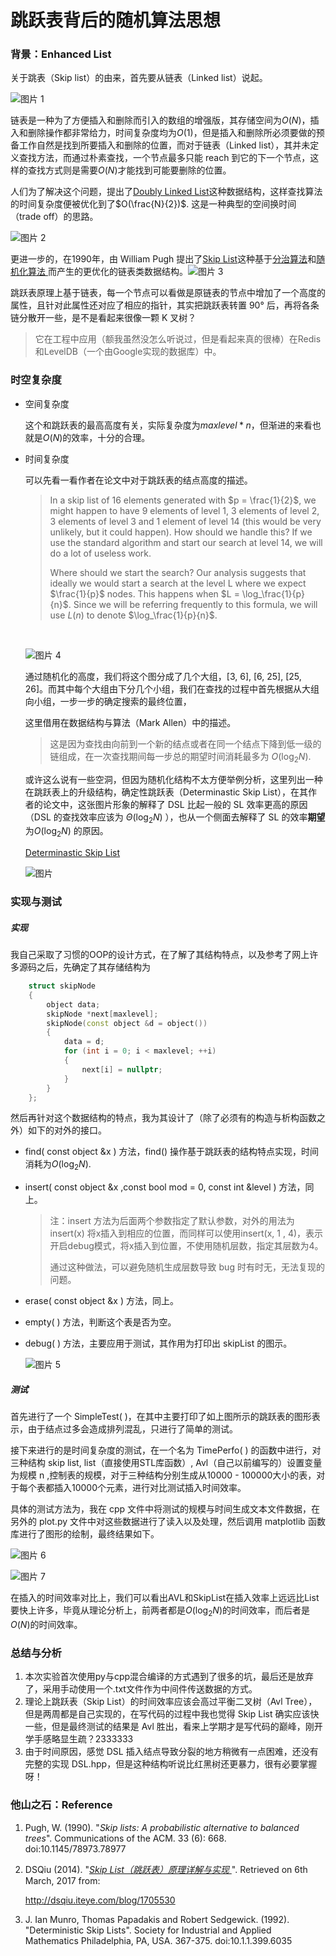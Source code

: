# 跳跃表背后的随机算法思想

### 背景：Enhanced List

关于跳表（Skip list）的由来，首先要从链表（Linked list）说起。

![图片 1](http://p1.bpimg.com/567571/9aab25912db64d11.png)

链表是一种为了方便插入和删除而引入的数组的增强版，其存储空间为$O(N)$，插入和删除操作都非常给力，时间复杂度均为$O(1)$，但是插入和删除所必须要做的预备工作自然是找到所要插入和删除的位置，而对于链表（Linked list），其并未定义查找方法，而通过朴素查找，一个节点最多只能 reach 到它的下一个节点，这样的查找方式则是需要$O(N)$才能找到可能要删除的位置。

人们为了解决这个问题，提出了[Doubly Linked List](https://en.wikipedia.org/wiki/Doubly_linked_list)这种数据结构，这样查找算法的时间复杂度便被优化到了$O(\frac{N}{2})$. 这是一种典型的空间换时间（trade off）的思路。

![图片 2](http://p1.bqimg.com/567571/56e87e31ea4f0d4c.png)



更进一步的，在1990年，由 William Pugh 提出了[Skip List](https://en.wikipedia.org/wiki/Skip_list)这种基于[分治算法]()和[随机化算法 ](https://en.wikipedia.org/wiki/Randomized_algorithm)而产生的更优化的链表类数据结构。![图片 3](http://i1.piimg.com/567571/b2605a416bb30784.gif)

跳跃表原理上基于链表，每一个节点可以看做是原链表的节点中增加了一个高度的属性，且针对此属性还对应了相应的指针，其实把跳跃表转置 90° 后，再将各条链分散开一些，是不是看起来很像一颗 K 叉树？

> 它在工程中应用（额我虽然没怎么听说过，但是看起来真的很棒）在Redis和LevelDB（一个由Google实现的数据库）中。

### 时空复杂度

- 空间复杂度

  这个和跳跃表的最高高度有关，实际复杂度为$maxlevel * n$，但渐进的来看也就是$O(N)$的效率，十分的合理。

- 时间复杂度

  可以先看一看作者在论文中对于跳跃表的结点高度的描述。

  > In a skip list of 16 elements generated with $p = \frac{1}{2}$, we might happen to have 9 elements of level 1, 3 elements of level 2, 3 elements of level 3 and 1 element of level 14 (this would be very unlikely, but it could happen). How should we handle this?  If we use the standard algorithm and start our search at level 14, we will do a lot of useless work. 
  >
  > Where should we start the search?  Our analysis suggests that ideally we would start a search at the level L where we expect $\frac{1}{p}$ nodes. This happens when $L = \log_\frac{1}{p}{n}$. Since we will be referring frequently to this formula, we will use $L(n)$ to denote $\log_\frac{1}{p}{n}$.

  ​

  ![图片 4](http://p1.bqimg.com/567571/b4ef322c59676142.png)

  通过随机化的高度，我们将这个图分成了几个大组，[3, 6], [6, 25], [25, 26]。而其中每个大组由下分几个小组，我们在查找的过程中首先根据从大组向小组，一步一步的确定搜索的最终位置，

  这里借用在数据结构与算法（Mark Allen）中的描述。

  > 这是因为查找由向前到一个新的结点或者在同一个结点下降到低一级的链组成，在一次查找期间每一步总的期望时间消耗最多为 $O(\log_2{N})$.

  或许这么说有一些空洞，但因为随机化结构不太方便举例分析，这里列出一种在跳跃表上的升级结构，确定性跳跃表（Determinastic Skip List），在其作者的论文中，这张图片形象的解释了 DSL 比起一般的 SL 效率更高的原因（DSL 的查找效率应该为 $\Theta(\log_2{N})$ ），也从一个侧面去解释了 SL 的效率**期望**为$O(\log_2{N})$ 的原因。

  [Determinastic Skip List](http://citeseerx.ist.psu.edu/viewdoc/download?doi=10.1.1.399.6035&rep=rep1&type=pdf)

  ![图片](http://p1.bqimg.com/567571/5429303268a3bc21.png)

### 实现与测试

##### 实现

我自己采取了习惯的OOP的设计方式，在了解了其结构特点，以及参考了网上许多源码之后，先确定了其存储结构为

```cpp
    struct skipNode
    {
        object data;
        skipNode *next[maxlevel];
        skipNode(const object &d = object())
        {
            data = d;
            for (int i = 0; i < maxlevel; ++i)
            {
                next[i] = nullptr;
            }
        }
    };
```

然后再针对这个数据结构的特点，我为其设计了（除了必须有的构造与析构函数之外）如下的对外的接口。

- find( const object &x ) 方法，find() 操作基于跳跃表的结构特点实现，时间消耗为$O(\log_2{N})$.

- insert( const object &x ,const bool mod = 0, const int &level ) 方法，同上。

  > 注：insert 方法为后面两个参数指定了默认参数，对外的用法为insert(x) 将x插入到相应的位置，而同样可以使用insert(x, 1 , 4)，表示开启debug模式，将x插入到位置，不使用随机层数，指定其层数为4。
  >
  > 通过这种做法，可以避免随机生成层数导致 bug 时有时无，无法复现的问题。

- erase( const object &x ) 方法，同上。

- empty( ) 方法，判断这个表是否为空。

- debug( ) 方法，主要应用于测试，其作用为打印出 skipList 的图示。

  ![图片 5](http://p1.bqimg.com/567571/e2be168330b04aed.png)

##### 测试

首先进行了一个 SimpleTest( )，在其中主要打印了如上图所示的跳跃表的图形表示，由于结点过多会造成排列混乱，只进行了简单的测试。

接下来进行的是时间复杂度的测试，在一个名为 TimePerfo( ) 的函数中进行，对三种结构 skip list, list（直接使用STL库函数）, Avl（自己以前编写的）设置变量为规模 n ,控制表的规模，对于三种结构分别生成从10000 - 100000大小的表，对于每个表都插入10000个元素，进行对比测试插入时间效率。

具体的测试方法为，我在 cpp 文件中将测试的规模与时间生成文本文件数据，在另外的 plot.py 文件中对这些数据进行了读入以及处理，然后调用 matplotlib 函数库进行了图形的绘制，最终结果如下。

![图片 6](http://p1.bqimg.com/567571/49a1836f1c2d0a5b.png)

![图片 7](http://i1.piimg.com/567571/dd6c06e33a40ebd1.png)

在插入的时间效率对比上，我们可以看出AVL和SkipList在插入效率上远远比List要快上许多，毕竟从理论分析上，前两者都是$O(\log_2{N})$的时间效率，而后者是$O(N)$的时间效率。



### 总结与分析

1. 本次实验首次使用py与cpp混合编译的方式遇到了很多的坑，最后还是放弃了，采用手动使用一个.txt文件作为中间件传送数据的方式。
2. 理论上跳跃表（Skip List）的时间效率应该会高过平衡二叉树（Avl Tree），但是两周都是自己实现的，在写代码的过程中我也觉得 Skip List 确实应该快一些，但是最终测试的结果是 Avl 胜出，看来上学期才是写代码的巅峰，刚开学手感略显生疏？2333333
3. 由于时间原因，感觉 DSL 插入结点导致分裂的地方稍微有一点困难，还没有完整的实现 DSL.hpp，但是这种结构听说比红黑树还更暴力，很有必要掌握呀！



### 他山之石：Reference

1. Pugh, W. (1990). "*Skip lists: A probabilistic alternative to balanced trees*". Communications of the ACM.     		   33 (6): 668. doi:10.1145/78973.78977


2. DSQiu (2014). "*[Skip List（跳跃表）原理详解与实现 ](http://dsqiu.iteye.com/blog/1705530)* ". Retrieved on 6th March, 2017 from:

   http://dsqiu.iteye.com/blog/1705530

3. J. Ian Munro, Thomas Papadakis and Robert Sedgewick. (1992). "Deterministic Skip Lists". Society for Industrial and Applied Mathematics Philadelphia, PA, USA. 367-375. doi:10.1.1.399.6035​​
